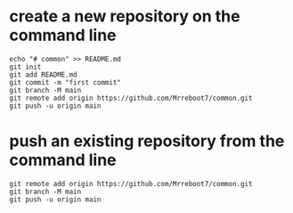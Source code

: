 # create a new repository on the command line
```
echo "# common" >> README.md
git init
git add README.md
git commit -m "first commit"
git branch -M main
git remote add origin https://github.com/Mrreboot7/common.git
git push -u origin main
```
# push an existing repository from the command line
```
git remote add origin https://github.com/Mrreboot7/common.git
git branch -M main
git push -u origin main
```
